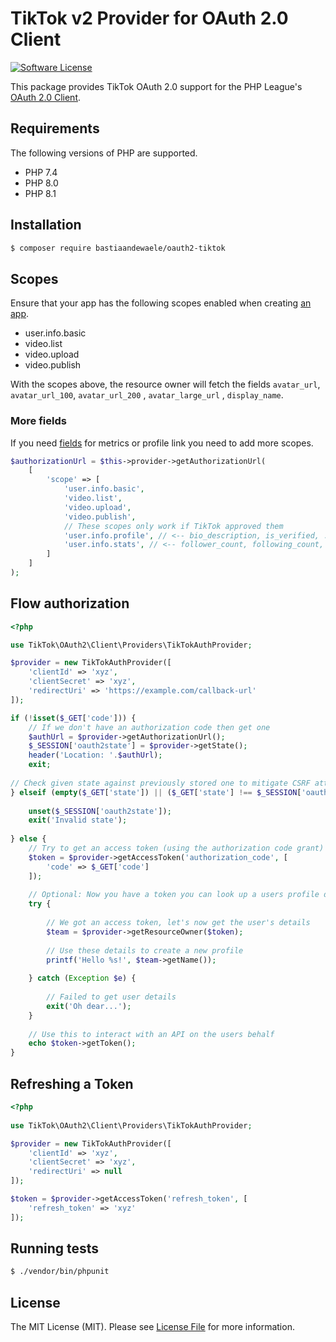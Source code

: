 # TikTok v2 Provider for OAuth 2.0 Client

[![Software License](https://img.shields.io/badge/license-MIT-brightgreen.svg?style=flat-square)](https://github.com/bastiaandewaele/oauth2-tiktok/blob/master/LICENSE.md)

This package provides TikTok OAuth 2.0 support for the PHP League's [OAuth 2.0 Client](https://github.com/thephpleague/oauth2-client).

## Requirements

The following versions of PHP are supported. 

* PHP 7.4
* PHP 8.0
* PHP 8.1

## Installation

```bash
$ composer require bastiaandewaele/oauth2-tiktok
```

## Scopes

Ensure that your app has the following scopes enabled when creating [an app](https://developers.tiktok.com/apps/).

- user.info.basic
- video.list
- video.upload
- video.publish

With the scopes above, the resource owner will fetch the fields `avatar_url`, `avatar_url_100`, `avatar_url_200` , `avatar_large_url` , `display_name`.

### More fields

If you need [fields](https://developers.tiktok.com/doc/tiktok-api-scopes/) for metrics or profile link
you need to add more scopes.

```php
$authorizationUrl = $this->provider->getAuthorizationUrl(
    [
        'scope' => [
            'user.info.basic',
            'video.list',
            'video.upload',
            'video.publish',
            // These scopes only work if TikTok approved them
            'user.info.profile', // <-- bio_description, is_verified, ...
            'user.info.stats', // <-- follower_count, following_count, ...
        ]
    ]
);
```

## Flow authorization

```php 
<?php 

use TikTok\OAuth2\Client\Providers\TikTokAuthProvider;

$provider = new TikTokAuthProvider([
    'clientId' => 'xyz',
    'clientSecret' => 'xyz',
    'redirectUri' => 'https://example.com/callback-url'
]);

if (!isset($_GET['code'])) {
    // If we don't have an authorization code then get one
    $authUrl = $provider->getAuthorizationUrl();
    $_SESSION['oauth2state'] = $provider->getState();
    header('Location: '.$authUrl);
    exit;
  
// Check given state against previously stored one to mitigate CSRF attack
} elseif (empty($_GET['state']) || ($_GET['state'] !== $_SESSION['oauth2state'])) {
 
    unset($_SESSION['oauth2state']);
    exit('Invalid state');
 
} else {
    // Try to get an access token (using the authorization code grant)
    $token = $provider->getAccessToken('authorization_code', [
        'code' => $_GET['code']
    ]);
 
    // Optional: Now you have a token you can look up a users profile data
    try {
 
        // We got an access token, let's now get the user's details
        $team = $provider->getResourceOwner($token);
 
        // Use these details to create a new profile
        printf('Hello %s!', $team->getName());
 
    } catch (Exception $e) {
 
        // Failed to get user details
        exit('Oh dear...');
    }
 
    // Use this to interact with an API on the users behalf
    echo $token->getToken();
}
```

## Refreshing a Token
```php 
<?php
 
use TikTok\OAuth2\Client\Providers\TikTokAuthProvider;

$provider = new TikTokAuthProvider([
    'clientId' => 'xyz',
    'clientSecret' => 'xyz',
    'redirectUri' => null
]);

$token = $provider->getAccessToken('refresh_token', [
    'refresh_token' => 'xyz'
]);
```

## Running tests

```bash 
$ ./vendor/bin/phpunit
```

## License

The MIT License (MIT). Please see [License File](https://github.com/bastiaandewaele/oauth2-tiktok/blob/master/LICENSE.md) for more information.